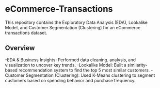 # eCommerce-Transactions
This repository contains the Exploratory Data Analysis (EDA), Lookalike Model, and Customer Segmentation (Clustering) for an eCommerce transactions dataset.
## Overview
-EDA & Business Insights: Performed data cleaning, analysis, and visualization to uncover key trends.
-Lookalike Model: Built a similarity-based recommendation system to find the top 5 most similar customers.
-Customer Segmentation (Clustering): Used K-Means clustering to segment customers based on spending behavior and purchase frequency.
